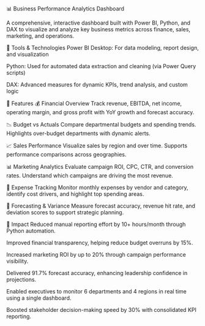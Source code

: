 📊 Business Performance Analytics Dashboard

A comprehensive, interactive dashboard built with Power BI, Python, and DAX to visualize and analyze key business metrics across finance, sales, marketing, and operations.

🔧 Tools & Technologies
Power BI Desktop: For data modeling, report design, and visualization

Python: Used for automated data extraction and cleaning (via Power Query scripts)

DAX: Advanced measures for dynamic KPIs, trend analysis, and custom logic

📌 Features
💰 Financial Overview
Track revenue, EBITDA, net income, operating margin, and gross profit with YoY growth and forecast accuracy.

📉 Budget vs Actuals
Compare departmental budgets and spending trends. Highlights over-budget departments with dynamic alerts.

📈 Sales Performance
Visualize sales by region and over time. Supports performance comparisons across geographies.

📊 Marketing Analytics
Evaluate campaign ROI, CPC, CTR, and conversion rates. Understand which campaigns are driving the most revenue.

🧾 Expense Tracking
Monitor monthly expenses by vendor and category, identify cost drivers, and highlight top spending areas.

🔮 Forecasting & Variance
Measure forecast accuracy, revenue hit rate, and deviation scores to support strategic planning.

🚀 Impact
Reduced manual reporting effort by 10+ hours/month through Python automation.

Improved financial transparency, helping reduce budget overruns by 15%.

Increased marketing ROI by up to 20% through campaign performance visibility.

Delivered 91.7% forecast accuracy, enhancing leadership confidence in projections.

Enabled executives to monitor 6 departments and 4 regions in real time using a single dashboard.

Boosted stakeholder decision-making speed by 30% with consolidated KPI reporting.

